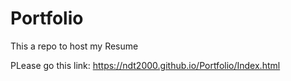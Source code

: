 # Portfolio
This a repo to host my Resume

PLease go this link: https://ndt2000.github.io/Portfolio/Index.html 
